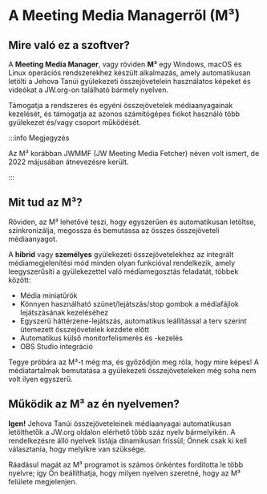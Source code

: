 # A Meeting Media Managerről (M³)

## Mire való ez a szoftver?

A **Meeting Media Manager**, vagy röviden **M³** egy Windows, macOS és Linux operációs rendszerekhez készült alkalmazás, amely automatikusan letölti a Jehova Tanúi gyülekezeti összejövetelein használatos képeket és videókat a JW.org-on található bármely nyelven.

Támogatja a rendszeres és egyéni összejövetelek médiaanyagainak kezelését, és támogatja az azonos számítógépes fiókot használó több gyülekezet és/vagy csoport működését.

:::info Megjegyzés

Az M³ korábban JWMMF (JW Meeting Media Fetcher) néven volt ismert, de 2022 májusában átnevezésre került.

:::

## Mit tud az M³?

Röviden, az M³ lehetővé teszi, hogy egyszerűen és automatikusan letöltse, szinkronizálja, megossza és bemutassa az összes összejöveteli médiaanyagot.

A **hibrid** vagy **személyes** gyülekezeti összejövetelekhez az integrált médiamegjelenítési mód minden olyan funkcióval rendelkezik, amely leegyszerűsíti a gyülekezettel való médiamegosztás feladatát, többek között:

- Média miniatűrök
- Könnyen használható szünet/lejátszás/stop gombok a médiafájlok lejátszásának kezeléséhez
- Egyszerű háttérzene-lejátszás, automatikus leállítással a terv szerint ütemezett összejövetelek kezdete előtt
- Automatikus külső monitorfelismerés és -kezelés
- OBS Studio integráció

<!-- As for fully **remote** congregation Zoom meetings, the inbuilt MP4 conversion feature in M³ enables you to share media files of all types easily, using Zoom's native MP4 sharing feature. -->

Tegye próbára az M³-t még ma, és győződjön meg róla, hogy mire képes! A médiatartalmak bemutatása a gyülekezeti összejöveteleken még soha nem volt ilyen egyszerű.

## Működik az M³ az én nyelvemen?

**Igen!** Jehova Tanúi összejöveteleinek médiaanyagai automatikusan letölthetők a JW.org oldalon elérhető több száz nyelv bármelyikén. A rendelkezésre álló nyelvek listája dinamikusan frissül; Önnek csak ki kell választania, hogy melyikre van szüksége.

Ráadásul magát az M³ programot is számos önkéntes fordította le több nyelvre; így Ön beállíthatja, hogy milyen nyelven szeretné, hogy az M³ felülete megjelenjen.
